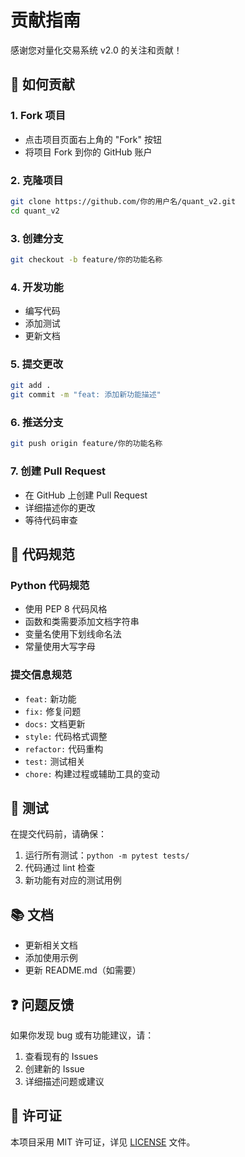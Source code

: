 # 贡献指南

感谢您对量化交易系统 v2.0 的关注和贡献！

## 🚀 如何贡献

### 1. Fork 项目
- 点击项目页面右上角的 "Fork" 按钮
- 将项目 Fork 到你的 GitHub 账户

### 2. 克隆项目
```bash
git clone https://github.com/你的用户名/quant_v2.git
cd quant_v2
```

### 3. 创建分支
```bash
git checkout -b feature/你的功能名称
```

### 4. 开发功能
- 编写代码
- 添加测试
- 更新文档

### 5. 提交更改
```bash
git add .
git commit -m "feat: 添加新功能描述"
```

### 6. 推送分支
```bash
git push origin feature/你的功能名称
```

### 7. 创建 Pull Request
- 在 GitHub 上创建 Pull Request
- 详细描述你的更改
- 等待代码审查

## 📝 代码规范

### Python 代码规范
- 使用 PEP 8 代码风格
- 函数和类需要添加文档字符串
- 变量名使用下划线命名法
- 常量使用大写字母

### 提交信息规范
- `feat:` 新功能
- `fix:` 修复问题
- `docs:` 文档更新
- `style:` 代码格式调整
- `refactor:` 代码重构
- `test:` 测试相关
- `chore:` 构建过程或辅助工具的变动

## 🧪 测试

在提交代码前，请确保：
1. 运行所有测试：`python -m pytest tests/`
2. 代码通过 lint 检查
3. 新功能有对应的测试用例

## 📚 文档

- 更新相关文档
- 添加使用示例
- 更新 README.md（如需要）

## ❓ 问题反馈

如果你发现 bug 或有功能建议，请：
1. 查看现有的 Issues
2. 创建新的 Issue
3. 详细描述问题或建议

## 📄 许可证

本项目采用 MIT 许可证，详见 [LICENSE](LICENSE) 文件。
